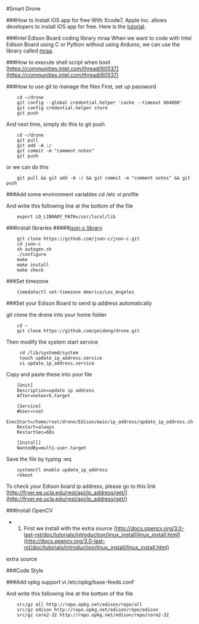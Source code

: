 #Smart Drone

###How to Install iOS app for free
With Xcode7, Apple Inc. allows developers to install iOS app for free. Here is the [tutorial](http://bouk.co/blog/sideload-iphone/).

###Intel Edison Board coding library mraa
When we want to code with Intel Edison Board using C or Python without using Arduino, we can use the library called [mraa](https://github.com/intel-iot-devkit/mraa).

###How to execute shell script when boot
[https://communities.intel.com/thread/60537](https://communities.intel.com/thread/60537)

###How to use git to manage the files
First, set up password

        cd ~/drone
        git config --global credential.helper 'cache --timeout 604800'
        git config credential.helper store
        git push

And next time, simply do this to git push
        
        cd ~/drone
        git pull
        git add -A :/
        git commit -m "comment notes"
        git push

or we can do this
        
        git pull && git add -A :/ && git commit -m "comment notes" && git push

###Add some environment variables
        cd /etc
        vi profile

And write this following line at the bottom of the file

        export LD_LIBRARY_PATH=/usr/local/lib

###Install libraries
#####[json-c library](https://github.com/json-c/json-c)

        git clone https://github.com/json-c/json-c.git
        cd json-c
        sh autogen.sh
        ./configure
        make
        make install
        make check

###Set timezone

        timedatectl set-timezone America/Los_Angeles

###Set your Edison Board to send ip address automatically

git clone the drone into your home folder

        cd ~
        git clone https://github.com/peidong/drone.git

Then modify the system start service
        
         cd /lib/systemd/system
         touch update_ip_address.service
         vi update_ip_address.service

Copy and paste these into your file

        [Unit]
        Description=update ip address
        After=network.target

        [Service]
        #User=root
        ExecStart=/home/root/drone/Edison/main/ip_address/update_ip_address.sh
        Restart=always
        RestartSec=60s

        [Install]
        WantedBy=multi-user.target

Save the file by typing :wq

        systemctl enable update_ip_address
        reboot

To check your Edison board ip address, please go to this link [http://fryer.ee.ucla.edu/rest/api/ip_address/get/](http://fryer.ee.ucla.edu/rest/api/ip_address/get/)

###Install OpenCV

- 1. First we install with the extra source [http://docs.opencv.org/3.0-last-rst/doc/tutorials/introduction/linux_install/linux_install.html](http://docs.opencv.org/3.0-last-rst/doc/tutorials/introduction/linux_install/linux_install.html)

extra source []()

###Code Style

###Add opkg support
        vi /etc/opkg/base-feeds.conf

And write this following line at the bottom of the file

        src/gz all http://repo.opkg.net/edison/repo/all
        src/gz edison http://repo.opkg.net/edison/repo/edison
        src/gz core2-32 http://repo.opkg.net/edison/repo/core2-32

